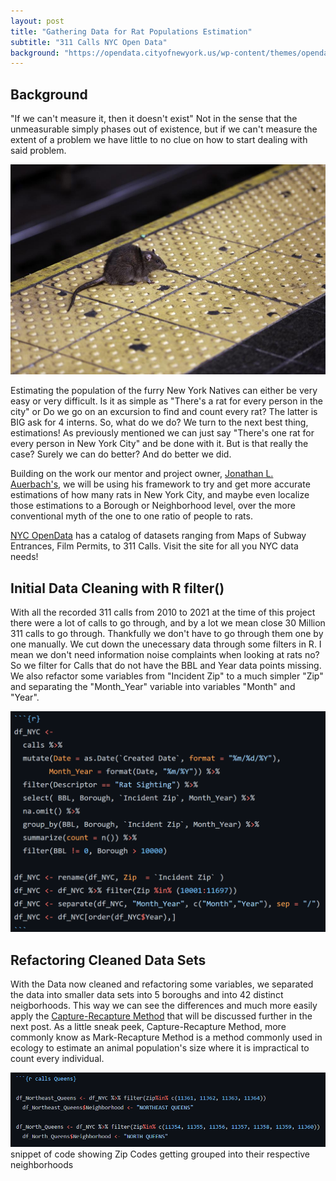 ```yaml
---
layout: post
title: "Gathering Data for Rat Populations Estimation"
subtitle: "311 Calls NYC Open Data"
background: "https://opendata.cityofnewyork.us/wp-content/themes/opendata-wp/assets/img/nyc-opendata-logo-og-facebook.png"
---
```


## Background

"If we can't measure it, then it doesn't exist" Not in the sense that the unmeasurable simply phases out of existence, but if we can't measure the extent of a problem we have little to no clue on how to start dealing with said problem.

![Rat](\img\data_gathering\raterister.jpeg)

Estimating the population of the furry New York Natives can either be very easy or very difficult. Is it as simple as "There's a rat for every person in the city" or Do we go on an excursion to find and count every rat? The latter is BIG ask for 4 interns. So, what do we do? We turn to the next best thing, estimations! As previously mentioned we can just say "There's one rat for every person in New York City" and be done with it. But is that really the case? Surely we can do better? And do better we did.

Building on the work our mentor and project owner, [Jonathan L. Auerbach's](https://jauerbach.github.io/), we will be using his framework to try and get more accurate estimations of how many rats in New York City, and maybe even localize those estimations to a Borough or Neighborhood level, over the more conventional myth of the one to one ratio of people to rats.

[NYC OpenData](https://opendata.cityofnewyork.us/data) has a catalog of datasets ranging from Maps of Subway Entrances, Film Permits, to 311 Calls. Visit the site for all you NYC data needs!

## Initial Data Cleaning with R filter()

With all the recorded 311 calls from 2010 to 2021 at the time of this project there were a lot of calls to go through, and by a lot we mean close 30 Million 311 calls to go through. Thankfully we don't have to go through them one by one manually. We cut down the unecessary data through some filters in R. I mean we don't need information noise complaints when looking at rats no? So we filter for Calls that do not have the BBL and Year data points missing. We also refactor some variables from "Incident Zip" to a much simpler "Zip" and separating the "Month_Year" variable into variables "Month" and "Year".

![Code](\img\data_gathering\coderist.png)

## Refactoring Cleaned Data Sets

With the Data now cleaned and refactoring some variables, we separated the data into smaller data sets into 5 boroughs and into 42 distinct neigborhoods. This way we can see the differences and much more easily apply the [Capture-Recapture Method](https://en.wikipedia.org/wiki/Mark_and_recapture) that will be discussed further in the next post. As a little sneak peek, Capture-Recapture Method, more commonly know as Mark-Recapture Method is a method commonly used in ecology to estimate an animal population's size where it is impractical to count every individual.

![Neighborhood](\img\data_gathering\Neighborhooderist.png)
<span class="caption text-muted">snippet of code showing Zip Codes getting grouped into their respective neighborhoods</span>
